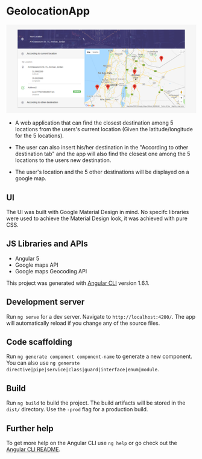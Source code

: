 # GeolocationApp

![alt text](https://github.com/mbustami/geolocationApp/blob/master/geolocationApp.png)

* A web application that can find the closest destination among 5 locations from the users's current location
(Given the latitude/longitude for the 5 locations).

* The user can also insert his/her destination in the "According to other destination tab" and the app will also find 
the closest one among the 5 locations to the users new destination.

* The user's location and the 5 other destinations will be displayed on a google map.

## UI

The UI was built with Google Material Design in mind.
No specifc libraries were used to achieve the Material Design look, it was achieved with pure CSS.

## JS Libraries and APIs

* Angular 5
* Google maps API
* Google maps Geocoding API


This project was generated with [Angular CLI](https://github.com/angular/angular-cli) version 1.6.1.

## Development server

Run `ng serve` for a dev server. Navigate to `http://localhost:4200/`. The app will automatically reload if you change any of the source files.

## Code scaffolding

Run `ng generate component component-name` to generate a new component. You can also use `ng generate directive|pipe|service|class|guard|interface|enum|module`.

## Build

Run `ng build` to build the project. The build artifacts will be stored in the `dist/` directory. Use the `-prod` flag for a production build.

## Further help

To get more help on the Angular CLI use `ng help` or go check out the [Angular CLI README](https://github.com/angular/angular-cli/blob/master/README.md).
